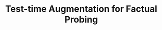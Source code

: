 ---
title: Test-time Augmentation for Factual Probing
proceedings_title: "言語処理学会 第29回年次大会"
authors:
  - name: Go Kamoda
    affiliation:
    - Tohoku University
  - name: Benjamin Heinzerling
    affiliation:
      - RIKEN
      - Tohoku University
  - name: Keisuke Sakaguchi
    affiliation:
      - Tohoku University
      - RIKEN
  - name: Kentaro Inui
    affiliation:
      - Tohoku University
      - RIKEN
year: 2023
month: 3
pages: 1350-1355
links:
  - name: "予稿"
    url: "https://www.anlp.jp/proceedings/annual_meeting/2023/#D6-1"
    icon: "fa-regular fa-file"
---
